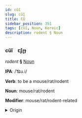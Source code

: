 ```yaml
---
id: cûî
slug: cûî
title: CÛ
sidebar_position: 351
tags: [cûî, Noun, Koreic]
description: rodent § Noun
---
```


### cûî&emsp;<span kind="abugida">ꞇʄɽɟ</span>

*rodent* **§** [Noun](../../tags/Noun)

**IPA**: /ˈt͡ɕu.i/

**Verb**: to be a mouse/rat/rodent

**Noun**: mouse/rat/rodent

**Modifier**: mouse/rat/rodent-related

<details>
    <summary>Origin</summary>
    Korean 쥐 jwi [t͡ɕɥi]<br/>
    <em>Koreic Language Family</em>
</details>